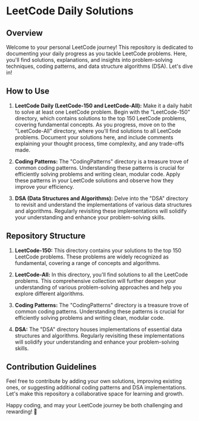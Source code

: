 # LeetCode Daily Solutions

## Overview

Welcome to your personal LeetCode journey! This repository is dedicated to documenting your daily progress as you tackle LeetCode problems. Here, you'll find solutions, explanations, and insights into problem-solving techniques, coding patterns, and data structure algorithms (DSA). Let's dive in!

## How to Use

1. **LeetCode Daily (LeetCode-150 and LeetCode-All):** Make it a daily habit to solve at least one LeetCode problem. Begin with the "LeetCode-150" directory, which contains solutions to the top 150 LeetCode problems, covering fundamental concepts. As you progress, move on to the "LeetCode-All" directory, where you'll find solutions to all LeetCode problems. Document your solutions here, and include comments explaining your thought process, time complexity, and any trade-offs made.

2. **Coding Patterns:** The "CodingPatterns" directory is a treasure trove of common coding patterns. Understanding these patterns is crucial for efficiently solving problems and writing clean, modular code. Apply these patterns in your LeetCode solutions and observe how they improve your efficiency.

3. **DSA (Data Structures and Algorithms):** Delve into the "DSA" directory to revisit and understand the implementations of various data structures and algorithms. Regularly revisiting these implementations will solidify your understanding and enhance your problem-solving skills.

## Repository Structure

1. **LeetCode-150:** This directory contains your solutions to the top 150 LeetCode problems. These problems are widely recognized as fundamental, covering a range of concepts and algorithms.

2. **LeetCode-All:** In this directory, you'll find solutions to all the LeetCode problems. This comprehensive collection will further deepen your understanding of various problem-solving approaches and help you explore different algorithms.

3. **Coding Patterns:** The "CodingPatterns" directory is a treasure trove of common coding patterns. Understanding these patterns is crucial for efficiently solving problems and writing clean, modular code.

4. **DSA:** The "DSA" directory houses implementations of essential data structures and algorithms. Regularly revisiting these implementations will solidify your understanding and enhance your problem-solving skills.

## Contribution Guidelines

Feel free to contribute by adding your own solutions, improving existing ones, or suggesting additional coding patterns and DSA implementations. Let's make this repository a collaborative space for learning and growth.

Happy coding, and may your LeetCode journey be both challenging and rewarding! 🚀
